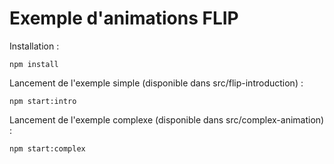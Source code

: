 # Exemple d'animations FLIP

Installation :

```
npm install
```

Lancement de l'exemple simple (disponible dans src/flip-introduction) :

```
npm start:intro
```

Lancement de l'exemple complexe (disponible dans src/complex-animation) :

```
npm start:complex
```